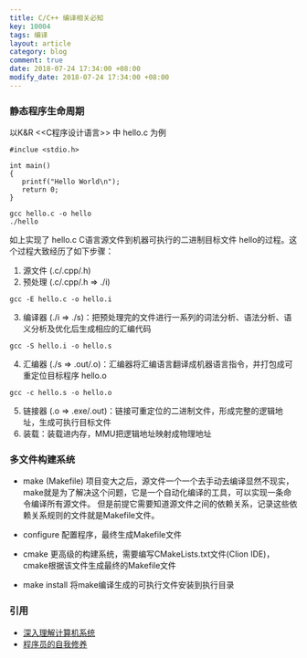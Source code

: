 ```yaml
---
title: C/C++ 编译相关必知
key: 10004
tags: 编译
layout: article
category: blog
comment: true
date: 2018-07-24 17:34:00 +08:00
modify_date: 2018-07-24 17:34:00 +08:00
---
```


### 静态程序生命周期

以K&R <<C程序设计语言>> 中 hello.c 为例
```
#inclue <stdio.h>

int main()
{
   printf("Hello World\n");
   return 0;
}

gcc hello.c -o hello
./hello
```
如上实现了 hello.c C语言源文件到机器可执行的二进制目标文件 hello的过程。这个过程大致经历了如下步骤：
1. 源文件 (.c/.cpp/.h)
2. 预处理 (.c/.cpp/.h => ./i)
```
gcc -E hello.c -o hello.i
```
3. 编译器 (./i => ./s)：把预处理完的文件进行一系列的词法分析、语法分析、语义分析及优化后生成相应的汇编代码
```
gcc -S hello.i -o hello.s
```
4. 汇编器 (./s => .out/.o)：汇编器将汇编语言翻译成机器语言指令，并打包成可重定位目标程序 hello.o
```
gcc -c hello.s -o hello.o
```
5. 链接器 (.o => .exe/.out)：链接可重定位的二进制文件，形成完整的逻辑地址，生成可执行目标文件
6. 装载：装载进内存，MMU把逻辑地址映射成物理地址

### 多文件构建系统

- make (Makefile)
项目变大之后，源文件一个一个去手动去编译显然不现实，make就是为了解决这个问题，它是一个自动化编译的工具，可以实现一条命令编译所有源文件。
但是前提它需要知道源文件之间的依赖关系，记录这些依赖关系规则的文件就是Makefile文件。

- configure
配置程序，最终生成Makefile文件

- cmake
更高级的构建系统，需要编写CMakeLists.txt文件(Clion IDE)，cmake根据该文件生成最终的Makefile文件

- make install
将make编译生成的可执行文件安装到执行目录

### 引用
- [深入理解计算机系统](https://book.douban.com/subject/5333562/)
- [程序员的自我修养](https://book.douban.com/subject/3652388/)